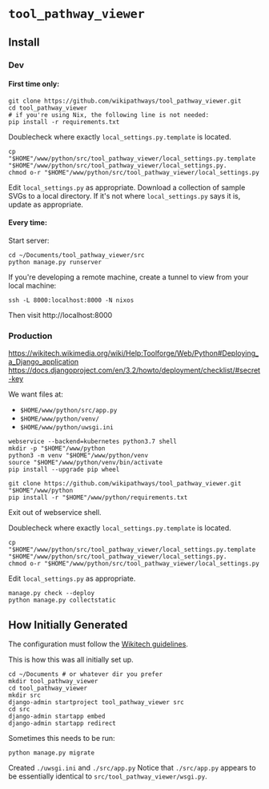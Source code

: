 # `tool_pathway_viewer`

## Install

### Dev

#### First time only:
```
git clone https://github.com/wikipathways/tool_pathway_viewer.git
cd tool_pathway_viewer
# if you're using Nix, the following line is not needed:
pip install -r requirements.txt
```

Doublecheck where exactly `local_settings.py.template` is located.

```
cp "$HOME"/www/python/src/tool_pathway_viewer/local_settings.py.template "$HOME"/www/python/src/tool_pathway_viewer/local_settings.py.
chmod o-r "$HOME"/www/python/src/tool_pathway_viewer/local_settings.py
```

Edit `local_settings.py` as appropriate.
Download a collection of sample SVGs to a local directory. If it's not where `local_settings.py` says it is, update as appropriate.

#### Every time:

Start server:
```
cd ~/Documents/tool_pathway_viewer/src
python manage.py runserver
```

If you're developing a remote machine, create a tunnel to view from your local machine:
```
ssh -L 8000:localhost:8000 -N nixos
```

Then visit http://localhost:8000

### Production

https://wikitech.wikimedia.org/wiki/Help:Toolforge/Web/Python#Deploying_a_Django_application
https://docs.djangoproject.com/en/3.2/howto/deployment/checklist/#secret-key

We want files at:
* `$HOME/www/python/src/app.py`
* `$HOME/www/python/venv/`
* `$HOME/www/python/uwsgi.ini`

```
webservice --backend=kubernetes python3.7 shell
mkdir -p "$HOME"/www/python
python3 -m venv "$HOME"/www/python/venv
source "$HOME"/www/python/venv/bin/activate
pip install --upgrade pip wheel
```

```
git clone https://github.com/wikipathways/tool_pathway_viewer.git "$HOME"/www/python
pip install -r "$HOME"/www/python/requirements.txt
```

Exit out of webservice shell.

Doublecheck where exactly `local_settings.py.template` is located.

```
cp "$HOME"/www/python/src/tool_pathway_viewer/local_settings.py.template "$HOME"/www/python/src/tool_pathway_viewer/local_settings.py.
chmod o-r "$HOME"/www/python/src/tool_pathway_viewer/local_settings.py
```

Edit `local_settings.py` as appropriate.

```
manage.py check --deploy
python manage.py collectstatic
```

## How Initially Generated

The configuration must follow the [Wikitech guidelines](https://wikitech.wikimedia.org/wiki/Help:Toolforge/Web/Python).

This is how this was all initially set up.

```
cd ~/Documents # or whatever dir you prefer
mkdir tool_pathway_viewer
cd tool_pathway_viewer
mkdir src
django-admin startproject tool_pathway_viewer src
cd src
django-admin startapp embed
django-admin startapp redirect
```

Sometimes this needs to be run:

```
python manage.py migrate
```

Created `./uwsgi.ini` and `./src/app.py` Notice that `./src/app.py` appears to be essentially identical to `src/tool_pathway_viewer/wsgi.py`.
